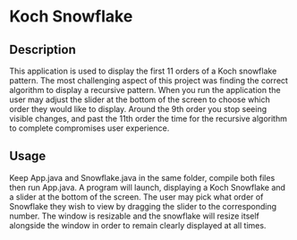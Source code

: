 # Koch Snowflake

## Description

This application is used to display the first 11 orders of a Koch snowflake pattern. The most challenging aspect of this project was finding the correct algorithm to display a recursive pattern. 
When you run the application the user may adjust the slider at the bottom of the screen to choose which order they would like to display. Around the 9th order you stop seeing visible changes, and past the 11th order the time for the recursive algorithm to complete compromises user experience.

## Usage

Keep App.java and Snowflake.java in the same folder, compile both files then run App.java.
A program will launch, displaying a Koch Snowflake and a slider at the bottom of the screen. The user may pick what order of Snowflake they wish to view by dragging the slider to the corresponding number. The window is resizable and the snowflake will resize itself alongside the window in order to remain clearly displayed at all times.

